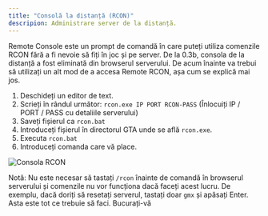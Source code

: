 ```yaml
---
title: "Consolă la distanță (RCON)"
descripion: Administrare server de la distanță.
---
```


Remote Console este un prompt de comandă în care puteți utiliza comenzile RCON fără a fi nevoie să fiți în joc și pe server. De la 0.3b, consola de la distanță a fost eliminată din browserul serverului. De acum înainte va trebui să utilizați un alt mod de a accesa Remote RCON, așa cum se explică mai jos.

1. Deschideți un editor de text.
2. Scrieți în rândul următor: `rcon.exe IP PORT RCON-PASS` (Înlocuiți IP / PORT / PASS cu detaliile serverului)
3. Saveți fișierul ca `rcon.bat`
4. Introduceți fișierul în directorul GTA unde se află `rcon.exe`.
5. Executa `rcon.bat`
6. Introduceți comanda care vă place.

![Consola RCON](/images/server/rcon.jpg)

Notă: Nu este necesar să tastați `/rcon` înainte de comandă în browserul serverului și comenzile nu vor funcționa dacă faceți acest lucru. De exemplu, dacă doriți să resetați serverul, tastați doar `gmx` și apăsați Enter. Asta este tot ce trebuie să faci. Bucurați-vă
